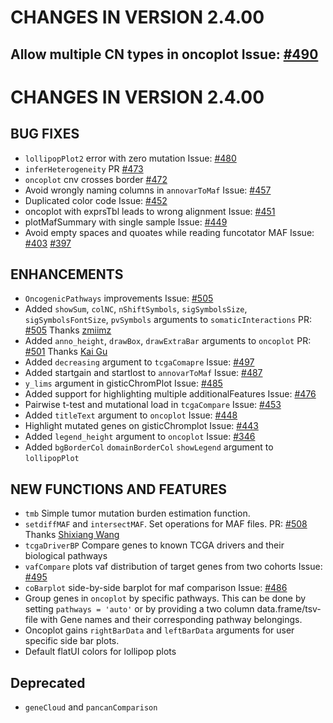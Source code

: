 # CHANGES IN VERSION 2.4.00
## Allow multiple CN types in oncoplot Issue: [#490](https://github.com/PoisonAlien/maftools/issues/490)

# CHANGES IN VERSION 2.4.00
## BUG FIXES

- `lollipopPlot2` error with zero mutation Issue: [#480](https://github.com/PoisonAlien/maftools/issues/480)
- `inferHeterogeneity` PR [#473](https://github.com/PoisonAlien/maftools/issues/473)
- `oncoplot` cnv crosses border [#472](https://github.com/PoisonAlien/maftools/issues/472)
- Avoid wrongly naming columns in `annovarToMaf` Issue: [#457](https://github.com/PoisonAlien/maftools/issues/457)
- Duplicated color code Issue: [#452](https://github.com/PoisonAlien/maftools/issues/452)
- oncoplot with exprsTbl leads to wrong alignment Issue: [#451](https://github.com/PoisonAlien/maftools/issues/451)
- plotMafSummary with single sample Issue: [#449](https://github.com/PoisonAlien/maftools/issues/449)
- Avoid empty spaces and quoates while reading funcotator MAF Issue: [#403](https://github.com/PoisonAlien/maftools/issues/403) [#397](https://github.com/PoisonAlien/maftools/issues/397)

## ENHANCEMENTS

- `OncogenicPathways` improvements Issue: [#505](https://github.com/PoisonAlien/maftools/pull/509)
- Added `showSum`, `colNC`, `nShiftSymbols`, `sigSymbolsSize`, `sigSymbolsFontSize`, `pvSymbols` arguments to `somaticInteractions` PR: [#505](https://github.com/PoisonAlien/maftools/pull/505) Thanks [zmiimz](https://github.com/zmiimz)
- Added `anno_height`, `drawBox`, `drawExtraBar` arguments to `oncoplot` PR: [#501](https://github.com/PoisonAlien/maftools/pull/501) Thanks [Kai Gu](https://github.com/kaigu1990)
- Added `decreasing` argument to `tcgaComapre` Issue: [#497](https://github.com/PoisonAlien/maftools/issues/497)
- Added startgain and startlost to `annovarToMaf` Issue: [#487](https://github.com/PoisonAlien/maftools/issues/487)
- `y_lims` argument in gisticChromPlot Issue: [#485](https://github.com/PoisonAlien/maftools/issues/485)
- Added support for highlighting multiple additionalFeatures Issue: [#476](https://github.com/PoisonAlien/maftools/issues/476)
- Pairwise t-test and mutational load in `tcgaCompare` Issue: [#453](https://github.com/PoisonAlien/maftools/issues/453)
- Added `titleText` argument to `oncoplot` Issue: [#448](https://github.com/PoisonAlien/maftools/issues/448)
- Highlight mutated genes on gisticChromplot Issue: [#443](https://github.com/PoisonAlien/maftools/issues/443)
- Added `legend_height` argument to `oncoplot` Issue: [#346](https://github.com/PoisonAlien/maftools/issues/346)
- Added `bgBorderCol` `domainBorderCol` `showLegend` argument to `lollipopPlot`

## NEW FUNCTIONS AND FEATURES

- `tmb` Simple tumor mutation burden estimation function.
- `setdiffMAF` and `intersectMAF`. Set operations for MAF files. PR: [#508](https://github.com/PoisonAlien/maftools/pull/508) Thanks [Shixiang Wang](https://github.com/ShixiangWang)
- `tcgaDriverBP` Compare genes to known TCGA drivers and their biological pathways
- `vafCompare` plots vaf distribution of target genes from two cohorts Issue: [#495](https://github.com/PoisonAlien/maftools/issues/495)
- `coBarplot` side-by-side barplot for maf comparison Issue: [#486](https://github.com/PoisonAlien/maftools/issues/486)
- Group genes in `oncoplot` by specific pathways. This can be done by setting `pathways = 'auto'` or by providing a two column data.frame/tsv-file with Gene names and their corresponding pathway belongings.
- Oncoplot gains `rightBarData` and `leftBarData` arguments for user specific side bar plots.
- Default flatUI colors for lollipop plots

## Deprecated
- `geneCloud` and `pancanComparison`
